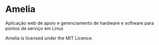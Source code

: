 Amelia
======

Aplicação web de apoio e gerenciamento de hardware e software para pontos de serviço em Linux

Amelia is licensed under the MIT Licence.